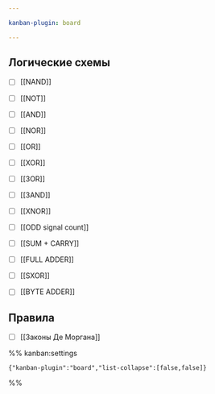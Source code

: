 ```yaml
---

kanban-plugin: board

---
```


## Логические схемы

- [ ] [[NAND]]
- [ ] [[NOT]]
- [ ] [[AND]]
- [ ] [[NOR]]
- [ ] [[OR]]
- [ ] [[XOR]]
- [ ] [[3OR]]
- [ ] [[3AND]]
- [ ] [[XNOR]]
- [ ] [[ODD signal count]]
- [ ] [[SUM + CARRY]]
- [ ] [[FULL ADDER]]
- [ ] [[SXOR]]
- [ ] [[BYTE ADDER]]


## Правила

- [ ] [[Законы Де Моргана]]




%% kanban:settings
```
{"kanban-plugin":"board","list-collapse":[false,false]}
```
%%